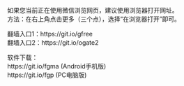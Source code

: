 <p>如果您当前正在使用微信浏览网页，建议使用浏览器打开网址。</br>
方法：在右上角点击更多（三个点），选择“在浏览器打开”即可。</p>
<p>翻墙入口1：<a>https://git.io/gfree</a></br>翻墙入口2：<a>https://git.io/ogate2</a></p>
<p>软件下载：
</br><a>https://git.io/fgma</a> (Android手机版)
</br><a>https://git.io/fgp</a> (PC电脑版)
</p>
